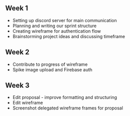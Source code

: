 ## Week 1 
- Setting up discord server for main communication
- Planning and writing our sprint structure
- Creating wireframe for authentication flow
- Brainstorming project ideas and discussing timeframe

## Week 2
- Contribute to progress of wireframe 
- Spike image upload and Firebase auth

## Week 3
- Edit proposal - improve formatting and structuring
- Edit wireframe 
- Screenshot delegated wireframe frames for proposal
